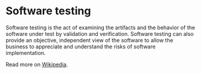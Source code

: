 # Software testing

Software testing is the act of examining the artifacts and the behavior of the software under test by validation and verification. Software testing can also provide an objective, independent view of the software to allow the business to appreciate and understand the risks of software implementation.

Read more on [Wikipedia](https://en.wikipedia.org/wiki/Software_testing).
